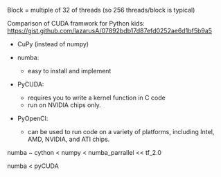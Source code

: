 Block = multiple of 32 of threads (so 256 threads/block is typical)

Comparison of CUDA framwork for Python kids: 
https://gist.github.com/lazarusA/07892bdb17d87efd0252ae6d1bf5b9a5 

* CuPy (instead of numpy)
* numba:
   - easy to install and implement
* PyCUDA:
   - requires you to write a kernel function in C code
   - run on NVIDIA chips only.

* PyOpenCl:
   - can be used to run code on a variety of platforms, including Intel, AMD, NVIDIA, and ATI chips.


numba ~ cython < numpy < numba_parrallel << tf_2.0 

numba < pyCUDA
